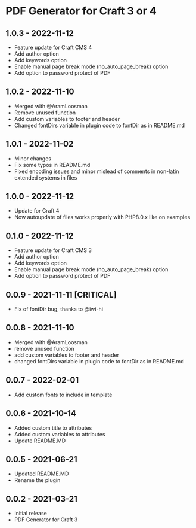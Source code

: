 # PDF Generator for Craft 3 or 4

## 1.0.3 - 2022-11-12
- Feature update for Craft CMS 4
- Add author option
- Add keywords option
- Enable manual page break mode (no_auto_page_break) option
- Add option to password protect of PDF

## 1.0.2 - 2022-11-10
- Merged with @AramLoosman 
- Remove unused function
- Add custom variables to footer and header
- Changed fontDirs variable in plugin code to fontDir as in README.md

## 1.0.1 - 2022-11-02
- Minor changes
- Fix some typos in README.md
- Fixed encoding issues and minor mislead of comments in non-latin extended systems in files

## 1.0.0 - 2022-11-12
- Update for Craft 4
- Now autoupdate of files works properly with PHP8.0.x like on examples

## 0.1.0 - 2022-11-12
- Feature update for Craft CMS 3
- Add author option
- Add keywords option
- Enable manual page break mode (no_auto_page_break) option
- Add option to password protect of PDF

## 0.0.9 - 2021-11-11 [CRITICAL]
- Fix of fontDir bug, thanks to @iwi-hi

## 0.0.8 - 2021-11-10
- Merged with @AramLoosman
- remove unused function
- add custom variables to footer and header
- changed fontDirs variable in plugin code to fontDir as in README.md

## 0.0.7 - 2022-02-01
- Add custom fonts to include in template

## 0.0.6 - 2021-10-14
- Added custom title to attributes
- Added custom variables to attributes
- Update README.MD

## 0.0.5 - 2021-06-21
- Updated README.MD
- Rename the plugin

## 0.0.2 - 2021-03-21
- Initial release
- PDF Generator for Craft 3
